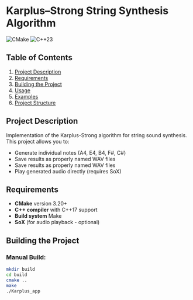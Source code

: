 # Karplus–Strong String Synthesis Algorithm

![CMake](https://img.shields.io/badge/CMake-3.20+-brightgreen)
![C++23](https://img.shields.io/badge/C++-17-blue)

## Table of Contents
1. [Project Description](#-project-description)
2. [Requirements](#-requirements)
3. [Building the Project](#-building-the-project)
4. [Usage](#-usage)
5. [Examples](#-examples)
6. [Project Structure](#-project-structure)

## Project Description
Implementation of the Karplus-Strong algorithm for string sound synthesis. This project allows you to:
- Generate individual notes (A4, E4, B4, F#, C#)
- Save results as properly named WAV files
- Save results as properly named WAV files
- Play generated audio directly (requires SoX)

## Requirements
- **CMake** version 3.20+
- **C++ compiler** with C++17 support
- **Build system** Make
- **SoX** (for audio playback - optional)

## Building the Project

### Manual Build:
```bash
mkdir build
cd build
cmake ..
make
./Karplus_app